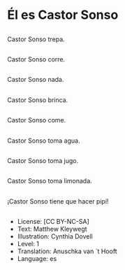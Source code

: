 # Él es Castor Sonso

##
Castor Sonso trepa.

##
Castor Sonso corre.

##
Castor Sonso nada.

##
Castor Sonso brinca.

##
Castor Sonso come.

##
Castor Sonso toma agua.

##
Castor Sonso toma jugo.

##
Castor Sonso toma limonada.

##
¡Castor Sonso tiene que hacer pipí!

##
* License: [CC BY-NC-SA]
* Text: Matthew Kleywegt
* Illustration: Cynthia Dovell
* Level: 1
* Translation: Anuschka van ´t Hooft
* Language: es
